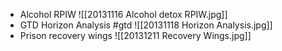 - Alcohol RPIW
![[20131116 Alcohol detox RPIW.jpg]]
- GTD Horizon Analysis #gtd 
![[20131118 Horizon Analysis.jpg]]
- Prison recovery wings
![[20131211 Recovery Wings.jpg]]
